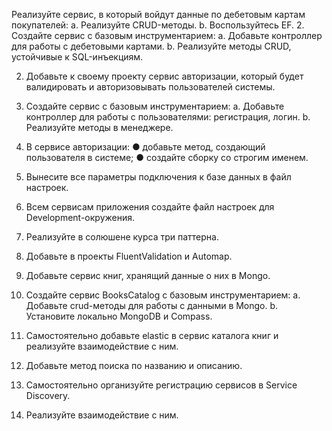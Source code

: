 Реализуйте сервис, в который войдут данные по дебетовым картам покупателей:
a. Реализуйте CRUD-методы.
b. Воспользуйтесь EF.
2. Создайте сервис с базовым инструментарием:
a. Добавьте контроллер для работы с дебетовыми картами.
b. Реализуйте методы CRUD, устойчивые к SQL-инъекциям.

2. Добавьте к своему проекту сервис авторизации, который будет валидировать и
авторизовывать пользователей системы.
3. Создайте сервис с базовым инструментарием:
a. Добавьте контроллер для работы с пользователями: регистрация, логин.
b. Реализуйте методы в менеджере.

4. В сервисе авторизации:
● добавьте метод, создающий пользователя в системе;
● создайте сборку со строгим именем.

5. Вынесите все параметры подключения к базе данных в файл настроек.
6. Всем сервисам приложения создайте файл настроек для Development-окружения.

7. Реализуйте в солюшене курса три паттерна.
8. Добавьте в проекты FluentValidation и Automap.

9. Добавьте сервис книг, хранящий данные о них в Mongo.
10. Создайте сервис BooksCatalog с базовым инструментарием:
a. Добавьте crud-методы для работы с данными в Mongo.
b. Установите локально MongoDB и Compass.

11. Самостоятельно добавьте elastic в сервис каталога книг и реализуйте взаимодействие с ним.
12. Добавьте метод поиска по названию и описанию.

12. Самостоятельно организуйте регистрацию сервисов в Service Discovery.
14. Реализуйте взаимодействие с ним.




